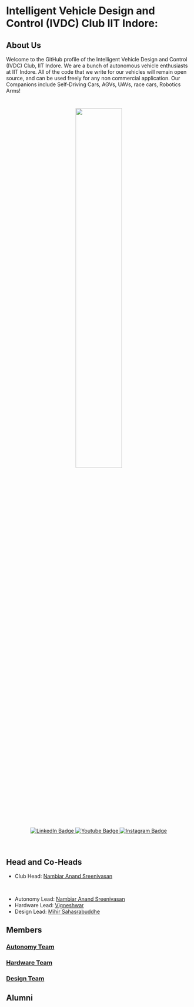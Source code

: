 # Intelligent Vehicle Design and Control (IVDC) Club IIT Indore: 

## About Us

Welcome to the GitHub profile of the Intelligent Vehicle Design and Control (IVDC) Club, IIT Indore. We are a bunch of autonomous vehicle enthusiasts at IIT Indore.
All of the code that we write for our vehicles will remain open source, and can be used freely for any non commercial application.
Our Companions include Self-Driving Cars, AGVs, UAVs, race cars, Robotics Arms!
#

<div id="header" align="center">
  <img src="https://github.com/IVDC-Club-IIT-Indore/.github/blob/main/profile/content/introgif.gif" width="50%"/>
</div>
<div id="badges" align="center">
  <a href="https://www.linkedin.com/company/ivdc-iiti/">
    <img src="https://img.shields.io/badge/LinkedIn-blue?style=for-the-badge&logo=linkedin&logoColor=white" alt="LinkedIn Badge"/>
  </a>
  <a href="https://www.youtube.com/channel/UCXQNUpm9a4OnnrQAUUNj6fA/about">
    <img src="https://img.shields.io/badge/YouTube-red?style=for-the-badge&logo=youtube&logoColor=white" alt="Youtube Badge"/>
  </a>
<!--  <a href="https://twitter.com/ivdc_club)">
    <img src="https://img.shields.io/badge/Discord-blue?style=for-the-badge&logo=discord&logoColor=white" alt="Discord Badge"/>
  </a>  -->
  <a href="https://www.instagram.com/ivdc_iiti/">
    <img src="https://img.shields.io/badge/Instagram-blue?style=for-the-badge&logo=instagram&logoColor=white" alt="Instagram Badge"/>
  </a>
</div>
<br>
<div align="center">
  <img src="https://komarev.com/ghpvc/?username=IVDC-Club-IIT-Indore&style=flat-square&color=blue" alt=""/>
  </div>
<br>



## Head and Co-Heads
- Club Head: [Nambiar Anand Sreenivasan](https://github.com/arjun-593) 
<br>

- Autonomy Lead: [Nambiar Anand Sreenivasan](https://github.com/NambiarAnand)
- Hardware Lead: [Vigneshwar](https://github.com/MilesMorales160)
- Design   Lead: [Mihir Sahasrabuddhe]()

## Members

### [Autonomy Team](https://github.com/orgs/IVDC-Club-IIT-Indore/teams/autonomy/members)

### [Hardware Team](https://github.com/orgs/IVDC-Club-IIT-Indore/teams/hardware/members)

### [Design Team](https://github.com/orgs/IVDC-Club-IIT-Indore/teams/design/members)

<!--### [Volunteers](https://github.com/orgs/IVDC-Club-IIT-Indore/teams/volunteers)-->


## Alumni
